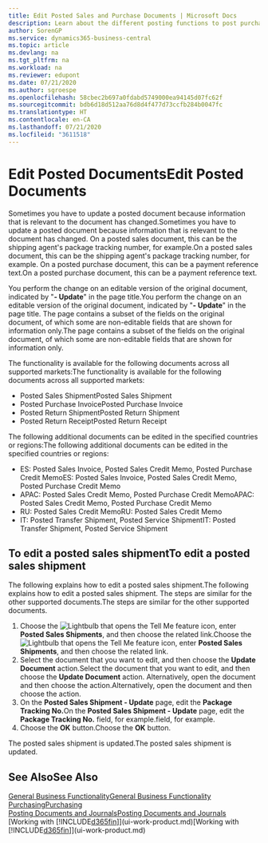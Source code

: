 ```yaml
---
title: Edit Posted Sales and Purchase Documents | Microsoft Docs
description: Learn about the different posting functions to post purchase documents, and how you can update posted documents.
author: SorenGP
ms.service: dynamics365-business-central
ms.topic: article
ms.devlang: na
ms.tgt_pltfrm: na
ms.workload: na
ms.reviewer: edupont
ms.date: 07/21/2020
ms.author: sgroespe
ms.openlocfilehash: 58cbec2b697a0fdabd5749000ea94145d07fc62f
ms.sourcegitcommit: bdb6d18d512aa76d8d4f477d73ccfb284b0047fc
ms.translationtype: HT
ms.contentlocale: en-CA
ms.lasthandoff: 07/21/2020
ms.locfileid: "3611518"
---
```

# <a name="edit-posted-documents"></a><span data-ttu-id="f3ef8-103">Edit Posted Documents</span><span class="sxs-lookup"><span data-stu-id="f3ef8-103">Edit Posted Documents</span></span>

<span data-ttu-id="f3ef8-104">Sometimes you have to update a posted document because information that is relevant to the document has changed.</span><span class="sxs-lookup"><span data-stu-id="f3ef8-104">Sometimes you have to update a posted document because information that is relevant to the document has changed.</span></span> <span data-ttu-id="f3ef8-105">On a posted sales document, this can be the shipping agent's package tracking number, for example.</span><span class="sxs-lookup"><span data-stu-id="f3ef8-105">On a posted sales document, this can be the shipping agent's package tracking number, for example.</span></span> <span data-ttu-id="f3ef8-106">On a posted purchase document, this can be a payment reference text.</span><span class="sxs-lookup"><span data-stu-id="f3ef8-106">On a posted purchase document, this can be a payment reference text.</span></span>

<span data-ttu-id="f3ef8-107">You perform the change on an editable version of the original document, indicated by "**- Update**" in the page title.</span><span class="sxs-lookup"><span data-stu-id="f3ef8-107">You perform the change on an editable version of the original document, indicated by "**- Update**" in the page title.</span></span> <span data-ttu-id="f3ef8-108">The page contains a subset of the fields on the original document, of which some are non-editable fields that are shown for information only.</span><span class="sxs-lookup"><span data-stu-id="f3ef8-108">The page contains a subset of the fields on the original document, of which some are non-editable fields that are shown for information only.</span></span>

<span data-ttu-id="f3ef8-109">The functionality is available for the following documents across all supported markets:</span><span class="sxs-lookup"><span data-stu-id="f3ef8-109">The functionality is available for the following documents across all supported markets:</span></span>

- <span data-ttu-id="f3ef8-110">Posted Sales Shipment</span><span class="sxs-lookup"><span data-stu-id="f3ef8-110">Posted Sales Shipment</span></span>
- <span data-ttu-id="f3ef8-111">Posted Purchase Invoice</span><span class="sxs-lookup"><span data-stu-id="f3ef8-111">Posted Purchase Invoice</span></span>
- <span data-ttu-id="f3ef8-112">Posted Return Shipment</span><span class="sxs-lookup"><span data-stu-id="f3ef8-112">Posted Return Shipment</span></span>
- <span data-ttu-id="f3ef8-113">Posted Return Receipt</span><span class="sxs-lookup"><span data-stu-id="f3ef8-113">Posted Return Receipt</span></span>

<span data-ttu-id="f3ef8-114">The following additional documents can be edited in the specified countries or regions:</span><span class="sxs-lookup"><span data-stu-id="f3ef8-114">The following additional documents can be edited in the specified countries or regions:</span></span>

- <span data-ttu-id="f3ef8-115">ES: Posted Sales Invoice, Posted Sales Credit Memo, Posted Purchase Credit Memo</span><span class="sxs-lookup"><span data-stu-id="f3ef8-115">ES: Posted Sales Invoice, Posted Sales Credit Memo, Posted Purchase Credit Memo</span></span>
- <span data-ttu-id="f3ef8-116">APAC: Posted Sales Credit Memo, Posted Purchase Credit Memo</span><span class="sxs-lookup"><span data-stu-id="f3ef8-116">APAC: Posted Sales Credit Memo, Posted Purchase Credit Memo</span></span>
- <span data-ttu-id="f3ef8-117">RU: Posted Sales Credit Memo</span><span class="sxs-lookup"><span data-stu-id="f3ef8-117">RU: Posted Sales Credit Memo</span></span>
- <span data-ttu-id="f3ef8-118">IT: Posted Transfer Shipment, Posted Service Shipment</span><span class="sxs-lookup"><span data-stu-id="f3ef8-118">IT: Posted Transfer Shipment, Posted Service Shipment</span></span>

## <a name="to-edit-a-posted-sales-shipment"></a><span data-ttu-id="f3ef8-119">To edit a posted sales shipment</span><span class="sxs-lookup"><span data-stu-id="f3ef8-119">To edit a posted sales shipment</span></span>

<span data-ttu-id="f3ef8-120">The following explains how to edit a posted sales shipment.</span><span class="sxs-lookup"><span data-stu-id="f3ef8-120">The following explains how to edit a posted sales shipment.</span></span> <span data-ttu-id="f3ef8-121">The steps are similar for the other supported documents.</span><span class="sxs-lookup"><span data-stu-id="f3ef8-121">The steps are similar for the other supported documents.</span></span>

1. <span data-ttu-id="f3ef8-122">Choose the ![Lightbulb that opens the Tell Me feature](media/ui-search/search_small.png "Tell me what you want to do") icon, enter **Posted Sales Shipments**, and then choose the related link.</span><span class="sxs-lookup"><span data-stu-id="f3ef8-122">Choose the ![Lightbulb that opens the Tell Me feature](media/ui-search/search_small.png "Tell me what you want to do") icon, enter **Posted Sales Shipments**, and then choose the related link.</span></span>
2. <span data-ttu-id="f3ef8-123">Select the document that you want to edit, and then choose the **Update Document** action.</span><span class="sxs-lookup"><span data-stu-id="f3ef8-123">Select the document that you want to edit, and then choose the **Update Document** action.</span></span> <span data-ttu-id="f3ef8-124">Alternatively, open the document and then choose the action.</span><span class="sxs-lookup"><span data-stu-id="f3ef8-124">Alternatively, open the document and then choose the action.</span></span>
3. <span data-ttu-id="f3ef8-125">On the **Posted Sales Shipment - Update** page, edit the **Package Tracking No.**</span><span class="sxs-lookup"><span data-stu-id="f3ef8-125">On the **Posted Sales Shipment - Update** page, edit the **Package Tracking No.**</span></span> <span data-ttu-id="f3ef8-126">field, for example.</span><span class="sxs-lookup"><span data-stu-id="f3ef8-126">field, for example.</span></span>
4. <span data-ttu-id="f3ef8-127">Choose the **OK** button.</span><span class="sxs-lookup"><span data-stu-id="f3ef8-127">Choose the **OK** button.</span></span>

<span data-ttu-id="f3ef8-128">The posted sales shipment is updated.</span><span class="sxs-lookup"><span data-stu-id="f3ef8-128">The posted sales shipment is updated.</span></span>

## <a name="see-also"></a><span data-ttu-id="f3ef8-129">See Also</span><span class="sxs-lookup"><span data-stu-id="f3ef8-129">See Also</span></span>

[<span data-ttu-id="f3ef8-130">General Business Functionality</span><span class="sxs-lookup"><span data-stu-id="f3ef8-130">General Business Functionality</span></span>](ui-across-business-areas.md)  
[<span data-ttu-id="f3ef8-131">Purchasing</span><span class="sxs-lookup"><span data-stu-id="f3ef8-131">Purchasing</span></span>](purchasing-manage-purchasing.md)  
[<span data-ttu-id="f3ef8-132">Posting Documents and Journals</span><span class="sxs-lookup"><span data-stu-id="f3ef8-132">Posting Documents and Journals</span></span>](ui-post-documents-journals.md)  
<span data-ttu-id="f3ef8-133">[Working with [!INCLUDE[d365fin](includes/d365fin_md.md)]](ui-work-product.md)</span><span class="sxs-lookup"><span data-stu-id="f3ef8-133">[Working with [!INCLUDE[d365fin](includes/d365fin_md.md)]](ui-work-product.md)</span></span>  
